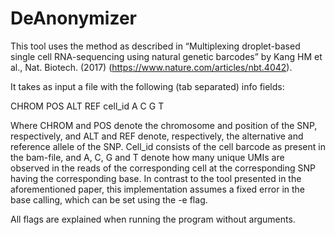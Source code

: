 # DeAnonymizer

This tool uses the method as described in “Multiplexing droplet-based single cell RNA-sequencing using natural genetic barcodes” by Kang HM et al., Nat. Biotech. (2017) (<https://www.nature.com/articles/nbt.4042>).

It takes as input a file with the following (tab separated) info fields:

CHROM 	POS 	ALT 	REF	 cell_id 	A 	C	 G 	T

Where CHROM and POS denote the chromosome and position of the SNP, respectively, and ALT and REF denote, respectively, the alternative and reference allele of the SNP. Cell_id consists of the cell barcode as present in the bam-file, and A, C, G and T denote how many unique UMIs are observed in the reads of the corresponding cell at the corresponding SNP having the corresponding base.
In contrast to the tool presented in the aforementioned paper, this implementation assumes a fixed error in the base calling, which can be set using the -e flag.


All flags are explained when running the program without arguments.  
